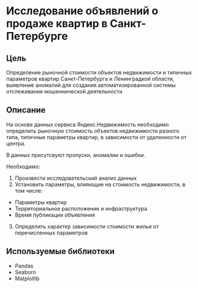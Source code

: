 # Исследование объявлений о продаже квартир в Санкт-Петербурге
## Цель
Определение рыночной стоимости объектов недвижимости и типичных параметров квартир Санкт-Петербурга и Ленинградкой области, выявление аномалий для создания автоматизированной системы отслеживания мошеннической деятельности

## Описание
На основе данных сервиса Яндекс.Недвижимость необходимо определить рыночную стоимость объектов недвижимости разного типа, типичные параметры квартир, в зависимости от удаленности от центра.

В данных присутсвуют пропуски, аномалии и ошибки.

Необходимо:

1) Произвести исследовательский анализ данных
2) Установить параметры, влияющие на стоимость недвижимости, в том числе:
- Параметры квартир
- Территориальное расположение и инфраструктура
- Время публикации объявления
3) Определить характер зависимости стоимости жилья от перечисленных параметров

## Используемые библиотеки
- Pandas
- Seaborn
- Matplotlib
